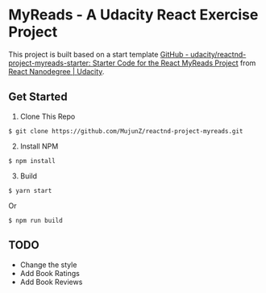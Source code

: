# MyReads - A Udacity React Exercise Project
This project is built based on a start template [GitHub - udacity/reactnd-project-myreads-starter: Starter Code for the React MyReads Project](https://github.com/udacity/reactnd-project-myreads-starter) from [React Nanodegree | Udacity](https://www.udacity.com/course/react-nanodegree--nd019).

## Get Started
1. Clone This Repo
```
$ git clone https://github.com/MujunZ/reactnd-project-myreads.git
```

2. Install NPM
```
$ npm install
```

3. Build
```
$ yarn start
```

Or
```
$ npm run build
```

## TODO
* Change the style
* Add Book Ratings
* Add Book Reviews